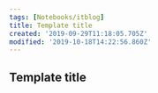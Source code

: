 ```yaml
---
tags: [Notebooks/itblog]
title: Template title
created: '2019-09-29T11:18:05.705Z'
modified: '2019-10-18T14:22:56.860Z'
---
```




## Template title
